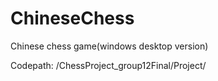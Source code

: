 # ChineseChess
Chinese chess game(windows desktop version)

Codepath: /ChessProject_group12Final/Project/
